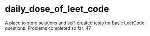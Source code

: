 # daily_dose_of_leet_code

A place to store solutions and self-created tests for basic LeetCode questions. Problems completed so far: 47
